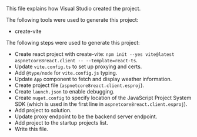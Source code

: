 This file explains how Visual Studio created the project.

The following tools were used to generate this project:
- create-vite

The following steps were used to generate this project:
- Create react project with create-vite: `npm init --yes vite@latest aspnetcore8react.client -- --template=react-ts`.
- Update `vite.config.ts` to set up proxying and certs.
- Add `@type/node` for `vite.config.js` typing.
- Update `App` component to fetch and display weather information.
- Create project file (`aspnetcore8react.client.esproj`).
- Create `launch.json` to enable debugging.
- Create `nuget.config` to specify location of the JavaScript Project System SDK (which is used in the first line in `aspnetcore8react.client.esproj`).
- Add project to solution.
- Update proxy endpoint to be the backend server endpoint.
- Add project to the startup projects list.
- Write this file.
